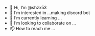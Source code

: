 - 👋 Hi, I’m @shzx53
- 👀 I’m interested in ...making discord bot
- 🌱 I’m currently learning ...
- 💞️ I’m looking to collaborate on ...
- 📫 How to reach me ...

<!---
shzx53/shzx53 is a ✨ special ✨ repository because its `README.md` (this file) appears on your GitHub profile.
You can click the Preview link to take a look at your changes.
--->
